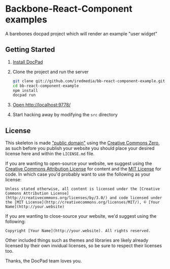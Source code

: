 # Backbone-React-Component examples
A barebones docpad project which will render an example "user widget"

## Getting Started

1. [Install DocPad](https://github.com/bevry/docpad)

1. Clone the project and run the server

	``` bash
	git clone git://github.com/iredmedia/bb-react-component-example.git
	cd bb-react-component-example
	npm install
	docpad run
	```

1. [Open http://localhost:9778/](http://localhost:9778/)

1. Start hacking away by modifying the `src` directory

## License

This skeleton is made ["public domain"](http://en.wikipedia.org/wiki/Public_domain) using the [Creative Commons Zero](http://creativecommons.org/publicdomain/zero/1.0/), as such before you publish your website you should place your desired license here and within the `LICENSE.md` file.

If you are wanting to open-source your website, we suggest using the [Creative Commons Attribution License](http://creativecommons.org/licenses/by/3.0/) for content and the [MIT License](http://creativecommons.org/licenses/MIT/) for code. In which case you'd probably want to use the following as your license:

	Unless stated otherwise, all content is licensed under the [Creative Commons Attribution License](http://creativecommons.org/licenses/by/3.0/) and code licensed under the [MIT License](http://creativecommons.org/licenses/MIT/), © [Your Name](http://your.website)

If you are wanting to close-source your website, we'd suggest using the following:

	Copyright [Your Name](http://your.website). All rights reserved.

Other included things such as themes and libraries are likely already licensed by their own invidual licenses, so be sure to respect their licenses too.

Thanks, the DocPad team loves you.
